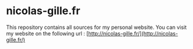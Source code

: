 # nicolas-gille.fr
This repository contains all sources for my personal website. You can visit my website on the following url : [http://nicolas-gille.fr/](http://nicolas-gille.fr/)
